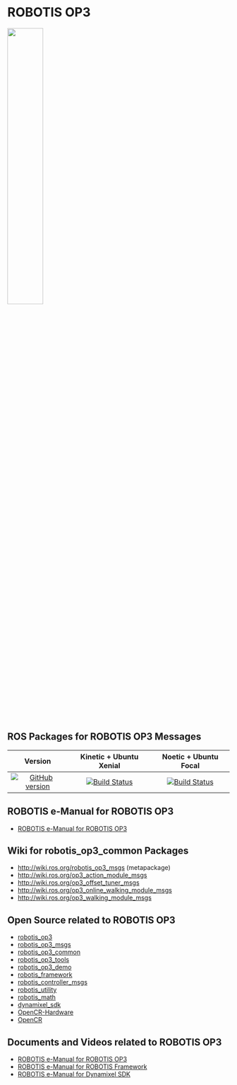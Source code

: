 # ROBOTIS OP3
<img src="https://github.com/ROBOTIS-GIT/emanual/blob/master/assets/images/platform/op3/default_op3.jpg" width="40%" />  

## ROS Packages for ROBOTIS OP3 Messages
|Version|Kinetic + Ubuntu Xenial|Noetic + Ubuntu Focal|
|:---:|:---:|:---:|
|[![GitHub version](https://badge.fury.io/gh/Robotics-Sensors%2FROBOTIS-OP3.svg)](https://badge.fury.io/gh/Robotics-Sensors%2FROBOTIS-OP3)|[![Build Status](https://travis-ci.org/ROBOTIS-GIT/ROBOTIS-OP3-msgs.svg?branch=kinetic-devel)](https://travis-ci.org/ROBOTIS-GIT/ROBOTIS-OP3-msgs)|[![Build Status](https://travis-ci.org/ROBOTIS-GIT/ROBOTIS-OP3-msgs.svg?branch=kinetic-devel)](https://travis-ci.org/ROBOTIS-GIT/ROBOTIS-OP3-msgs)|-|

## ROBOTIS e-Manual for ROBOTIS OP3
- [ROBOTIS e-Manual for ROBOTIS OP3](http://emanual.robotis.com/docs/en/platform/op3/introduction/)

## Wiki for robotis_op3_common Packages
- http://wiki.ros.org/robotis_op3_msgs (metapackage)
- http://wiki.ros.org/op3_action_module_msgs
- http://wiki.ros.org/op3_offset_tuner_msgs
- http://wiki.ros.org/op3_online_walking_module_msgs
- http://wiki.ros.org/op3_walking_module_msgs

## Open Source related to ROBOTIS OP3
- [robotis_op3](https://github.com/ROBOTIS-GIT/ROBOTIS-OP3)
- [robotis_op3_msgs](https://github.com/ROBOTIS-GIT/ROBOTIS-OP3-msgs)
- [robotis_op3_common](https://github.com/ROBOTIS-GIT/ROBOTIS-OP3-Common)
- [robotis_op3_tools](https://github.com/ROBOTIS-GIT/ROBOTIS-OP3-Tools)
- [robotis_op3_demo](https://github.com/ROBOTIS-GIT/ROBOTIS-OP3-Demo)
- [robotis_framework](https://github.com/ROBOTIS-GIT/ROBOTIS-Framework)
- [robotis_controller_msgs](https://github.com/ROBOTIS-GIT/ROBOTIS-Framework-msgs)
- [robotis_utility](https://github.com/ROBOTIS-GIT/ROBOTIS-Utility)
- [robotis_math](https://github.com/ROBOTIS-GIT/ROBOTIS-Math)
- [dynamixel_sdk](https://github.com/ROBOTIS-GIT/DynamixelSDK)
- [OpenCR-Hardware](https://github.com/ROBOTIS-GIT/OpenCR-Hardware)
- [OpenCR](https://github.com/ROBOTIS-GIT/OpenCR)

## Documents and Videos related to ROBOTIS OP3
- [ROBOTIS e-Manual for ROBOTIS OP3](http://emanual.robotis.com/docs/en/platform/op3/introduction/)
- [ROBOTIS e-Manual for ROBOTIS Framework](http://emanual.robotis.com/docs/en/software/robotis_framework_packages/)
- [ROBOTIS e-Manual for Dynamixel SDK](http://emanual.robotis.com/docs/en/software/dynamixel/dynamixel_sdk/overview/)
